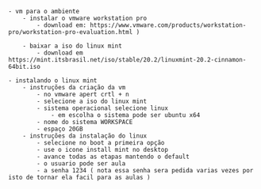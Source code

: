 	- vm para o ambiente
		- instalar o vmware workstation pro
            - download em: https://www.vmware.com/products/workstation-pro/workstation-pro-evaluation.html )
        
		- baixar a iso do linux mint 
            - download em https://mint.itsbrasil.net/iso/stable/20.2/linuxmint-20.2-cinnamon-64bit.iso

    - instalando o linux mint
        - instruções da criação da vm
            - no vmware apert crtl + n
            - selecione a iso do linux mint
            - sistema operacional selecione linux
                - em escolha o sistema pode ser ubuntu x64
            - nome do sistema WORKSPACE
            - espaço 20GB
        - instruções da instalação do linux
            - selecione no boot a primeira opção 
            - use o icone install mint no desktop
            - avance todas as etapas mantendo o default
            - o usuario pode ser aula
            - a senha 1234 ( nota essa senha sera pedida varias vezes por isto de tornar ela facil para as aulas )
